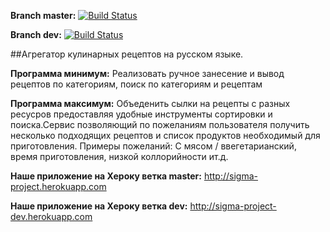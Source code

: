 **Branch master:** [![Build Status](https://travis-ci.org/volodya8bit/sigma_project.svg?branch=master)](https://travis-ci.org/volodya8bit/sigma_project)

**Branch dev:** [![Build Status](https://travis-ci.org/volodya8bit/sigma_project.svg?branch=dev)](https://travis-ci.org/volodya8bit/sigma_project)

##Агрегатор кулинарных рецептов на русском языке.

**Программа минимум:** Реализовать ручное занесение и вывод рецептов по категориям, поиск по категориям и рецептам

**Программа максимум:**  Объеденить сылки на рецепты с разных ресусров предоставляя удобные инструменты сортировки и поиска.Сервис позволяющий по пожеланиям пользователя получить несколько подходящих рецептов и список продуктов необходимый для приготовления. Примеры пожеланий: С мясом / ввегетарианский, время приготовления, низкой коллорийности ит.д.

**Наше приложение на Хероку ветка master:** http://sigma-project.herokuapp.com

**Наше приложение на Хероку ветка dev:** http://sigma-project-dev.herokuapp.com